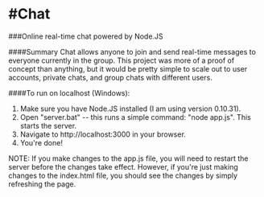 #Chat
====

###Online real-time chat powered by Node.JS

####Summary
Chat allows anyone to join and send real-time messages to everyone currently in the group. This project was more of a proof of concept than anything, but it would be pretty simple to scale out to user accounts, private chats, and group chats with different users.

####To run on localhost (Windows):
<ol>
<li>Make sure you have Node.JS installed (I am using version 0.10.31).</li>
<li>Open "server.bat" -- this runs a simple command: "node app.js". This starts the server.</li>
<li>Navigate to http://localhost:3000 in your browser.</li>
<li>You're done!</li>
</ol>

NOTE: If you make changes to the app.js file, you will need to restart the server before the changes take effect. However, if you're just making changes to the index.html file, you should see the changes by simply refreshing the page.
